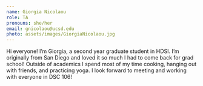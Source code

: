 ```yaml
---
name: Giorgia Nicolaou
role: TA
pronouns: she/her
email: gnicolaou@ucsd.edu
photo: assets/images/GiorgiaNicolaou.jpg
---
```


Hi everyone! I’m Giorgia, a second year graduate student in HDSI. I’m originally from San Diego and loved it so much I had to come back for grad school! Outside of academics I spend most of my time cooking, hanging out with friends, and practicing yoga. I look forward to meeting and working with everyone in DSC 106!